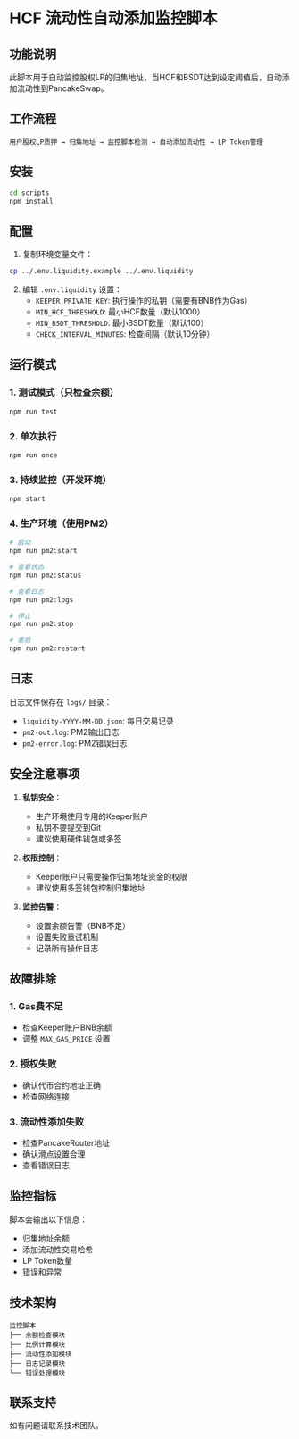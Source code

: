 # HCF 流动性自动添加监控脚本

## 功能说明

此脚本用于自动监控股权LP的归集地址，当HCF和BSDT达到设定阈值后，自动添加流动性到PancakeSwap。

## 工作流程

```
用户股权LP质押 → 归集地址 → 监控脚本检测 → 自动添加流动性 → LP Token管理
```

## 安装

```bash
cd scripts
npm install
```

## 配置

1. 复制环境变量文件：
```bash
cp ../.env.liquidity.example ../.env.liquidity
```

2. 编辑 `.env.liquidity` 设置：
   - `KEEPER_PRIVATE_KEY`: 执行操作的私钥（需要有BNB作为Gas）
   - `MIN_HCF_THRESHOLD`: 最小HCF数量（默认1000）
   - `MIN_BSDT_THRESHOLD`: 最小BSDT数量（默认100）
   - `CHECK_INTERVAL_MINUTES`: 检查间隔（默认10分钟）

## 运行模式

### 1. 测试模式（只检查余额）
```bash
npm run test
```

### 2. 单次执行
```bash
npm run once
```

### 3. 持续监控（开发环境）
```bash
npm start
```

### 4. 生产环境（使用PM2）
```bash
# 启动
npm run pm2:start

# 查看状态
npm run pm2:status

# 查看日志
npm run pm2:logs

# 停止
npm run pm2:stop

# 重启
npm run pm2:restart
```

## 日志

日志文件保存在 `logs/` 目录：
- `liquidity-YYYY-MM-DD.json`: 每日交易记录
- `pm2-out.log`: PM2输出日志
- `pm2-error.log`: PM2错误日志

## 安全注意事项

1. **私钥安全**：
   - 生产环境使用专用的Keeper账户
   - 私钥不要提交到Git
   - 建议使用硬件钱包或多签

2. **权限控制**：
   - Keeper账户只需要操作归集地址资金的权限
   - 建议使用多签钱包控制归集地址

3. **监控告警**：
   - 设置余额告警（BNB不足）
   - 设置失败重试机制
   - 记录所有操作日志

## 故障排除

### 1. Gas费不足
- 检查Keeper账户BNB余额
- 调整 `MAX_GAS_PRICE` 设置

### 2. 授权失败
- 确认代币合约地址正确
- 检查网络连接

### 3. 流动性添加失败
- 检查PancakeRouter地址
- 确认滑点设置合理
- 查看错误日志

## 监控指标

脚本会输出以下信息：
- 归集地址余额
- 添加流动性交易哈希
- LP Token数量
- 错误和异常

## 技术架构

```
监控脚本
├── 余额检查模块
├── 比例计算模块
├── 流动性添加模块
├── 日志记录模块
└── 错误处理模块
```

## 联系支持

如有问题请联系技术团队。